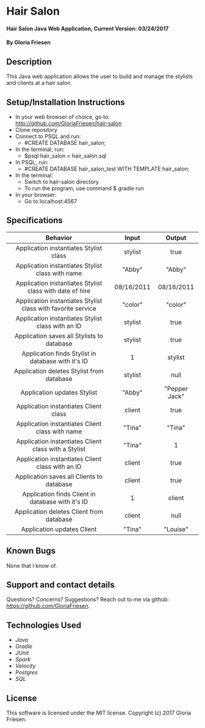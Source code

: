 # Hair Salon

#### Hair Salon Java Web Application, Current Version: 03/24/2017

#### By Gloria Friesen

## Description
This Java web application allows the user to build and manage the stylists and clients at a hair salon.

## Setup/Installation Instructions
* In your web browser of choice, go to: <http://github.com/GloriaFriesen/hair-salon>
* Clone repository
* Connect to PSQL and run:
  * #CREATE DATABASE hair_salon;
* In the terminal, run:
  * $psql hair_salon < hair_salon.sql
* In PSQL, run:
  * #CREATE DATABASE hair_salon_test WITH TEMPLATE hair_salon;
* In the terminal:
  * Switch to hair-salon directory
  * To run the program, use command $ gradle run
* In your browser:
  * Go to localhost:4567


## Specifications

|Behavior|Input|Output|
|:---:|:---:|:---:|
|Application instantiates Stylist class|stylist|true|
|Application instantiates Stylist class with name|"Abby"|"Abby"|
|Application instantiates Stylist class with date of hire|08/16/2011|08/16/2011|
|Application instantiates Stylist class with favorite service|"color"|"color"|
|Application instantiates Stylist class with an ID|stylist|true|
|Application saves all Stylists to database|stylist|true|
|Application finds Stylist in database with it's ID|1|stylist|
|Application deletes Stylist from database|stylist|null|
|Application updates Stylist|"Abby"|"Pepper Jack"|
|Application instantiates Client class|client|true|
|Application instantiates Client class with name|"Tina"|"Tina"|
|Application instantiates Client class with a Stylist|"Tina"|1|
|Application instantiates Client class with an ID|client|true|
|Application saves all Clients to database|client|true|
|Application finds Client in database with it's ID|1|client|
|Application deletes Client from database|client|null|
|Application updates Client|"Tina"|"Louise"|


## Known Bugs
None that I know of.

## Support and contact details
Questions? Concerns? Suggestions? Reach out to me via github: <https://github.com/GloriaFriesen>.

## Technologies Used
* _Java_
* _Gradle_
* _JUnit_
* _Spark_
* _Velocity_
* _Postgres_
* _SQL_

## License
This software is licensed under the MIT license.
Copyright (c) 2017 Gloria Friesen.
